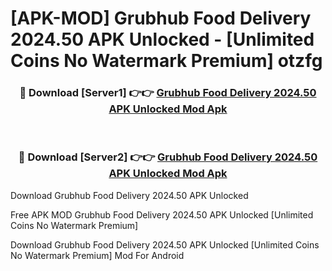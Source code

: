 # [APK-MOD] Grubhub  Food Delivery 2024.50 APK Unlocked - [Unlimited Coins No Watermark Premium] otzfg



<div align="center">
<h3>🔴 Download [Server1] 👉👉 <a href="https://momento.my/?title=Grubhub__Food_Delivery_2024.50_APK_Unlocked">Grubhub  Food Delivery 2024.50 APK Unlocked Mod Apk</a></h3><br>

<h3>🔴 Download [Server2] 👉👉 <a href="https://momento.my/?title=Grubhub__Food_Delivery_2024.50_APK_Unlocked">Grubhub  Food Delivery 2024.50 APK Unlocked Mod Apk</a></h3>
</div>



Download Grubhub  Food Delivery 2024.50 APK Unlocked 

Free APK MOD Grubhub  Food Delivery 2024.50 APK Unlocked [Unlimited Coins No Watermark Premium]

Download Grubhub  Food Delivery 2024.50 APK Unlocked [Unlimited Coins No Watermark Premium] Mod For Android
